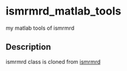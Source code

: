 # ismrmrd_matlab_tools
my matlab tools of ismrmrd

## Description
ismrmrd class is cloned from [ismrmrd](https://github.com/ismrmrd/ismrmrd/tree/master/matlab/%2Bismrmrd)
